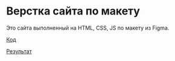 # Верстка сайта по макету
Это сайта выполненный на HTML, CSS, JS по макету из Figma. 
<p><a href="https://github.com/1sosed9/site_1_portfolio">Код</a></p>
<p><a href="https://1sosed9.github.io/site_1_portfolio/">Результат</a></p>

